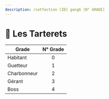 ```yaml
---
description: /setfaction [ID] gang6 [N° GRADE]
---
```


# 🌃 Les Tarterets

| Grade       | N° Grade |
| ----------- | :------: |
| Habitant    |     0    |
| Guetteur    |     1    |
| Charbonneur |     2    |
| Gérant      |     3    |
| Boss        |     4    |
